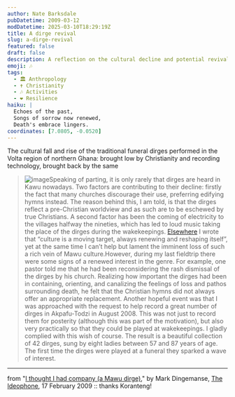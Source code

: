 ```yaml
---
author: Nate Barksdale
pubDatetime: 2009-03-12
modDatetime: 2025-03-10T18:29:19Z
title: A dirge revival
slug: a-dirge-revival
featured: false
draft: false
description: A reflection on the cultural decline and potential revival of traditional funeral dirges in the Volta region of northern Ghana.
emoji: 🎶
tags:
  - 🏛️ Anthropology
  - ✝️ Christianity
  - 🎶 Activities
  - ❤️ Resilience
haiku: |
  Echoes of the past,  
  Songs of sorrow now renewed,  
  Death's embrace lingers.
coordinates: [7.0805, -0.0520]
---
```


The cultural fall and rise of the traditional funeral dirges performed in the Volta region of northern Ghana: brought low by Christianity and recording technology, brought back by the same

> ![image](http://culture-making.com/media/dirge.jpg)Speaking of parting, it is only rarely that dirges are heard in Kawu nowadays. Two factors are contributing to their decline: firstly the fact that many churches discourage their use, preferring edifying hymns instead. The reason behind this, I am told, is that the dirges reflect a pre-Christian worldview and as such are to be eschewed by true Christians. A second factor has been the coming of electricity to the villages halfway the nineties, which has led to loud music taking the place of the dirges during the wakekeepings. [Elsewhere](/aaa-photo-contest/ "AAA Photo contest") I wrote that “culture is a moving target, always renewing and reshaping itself”, yet at the same time I can’t help but lament the imminent loss of such a rich vein of Mawu culture.However, during my last fieldtrip there were some signs of a renewed interest in the genre. For example, one pastor told me that he had been reconsidering the rash dismissal of the dirges by his church. Realizing how important the dirges had been in containing, orienting, and canalizing the feelings of loss and pathos surrounding death, he felt that the Christian hymns did not always offer an appropriate replacement. Another hopeful event was that I was approached with the request to help record a great number of dirges in Akpafu-Todzi in August 2008. This was not just to record them for posterity (although this was part of the motivation), but also very practically so that they could be played at wakekeepings. I gladly complied with this wish of course. The result is a beautiful collection of 42 dirges, sung by eight ladies between 57 and 87 years of age. The first time the dirges were played at a funeral they sparked a wave of interest.

---

from "[I thought I had company (a Mawu dirge)](http://ideophone.org/a-mawu-dirge/)," by Mark Dingemanse, [The Ideophone](http://ideophone.org/a-mawu-dirge/), 17 February 2009 :: thanks Koranteng!
